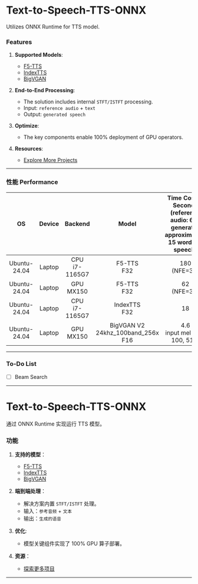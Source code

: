 # Text-to-Speech-TTS-ONNX
   Utilizes ONNX Runtime for TTS model. 
### Features  
1. **Supported Models**:  
   - [F5-TTS](https://github.com/SWivid/F5-TTS)
   - [IndexTTS](https://github.com/index-tts/index-tts)
   - [BigVGAN](https://github.com/NVIDIA/BigVGAN)

2. **End-to-End Processing**:  
   - The solution includes internal `STFT/ISTFT` processing.  
   - Input: `reference audio` + `text`  
   - Output: `generated speech`  

3. **Optimize**:  
   - The key components enable 100% deployment of GPU operators. 

4. **Resources**:  
   - [Explore More Projects](https://github.com/DakeQQ?tab=repositories)  

---

### 性能 Performance  
| OS           | Device       | Backend           | Model               | Time Cost in Seconds <br> (reference audio: 6s / generates approximately 15 words of speech) |
|:------------:|:------------:|:-----------------:|:-------------------:|:-------------------------------------------------------------------------:|
| Ubuntu-24.04 | Laptop       | CPU <br> i7-1165G7 | F5-TTS<br>F32      |        180 <br> (NFE=32)                                                  |
| Ubuntu-24.04 | Laptop       | GPU <br> MX150     | F5-TTS<br>F32      |        62 <br> (NFE=32)                                                   |
| Ubuntu-24.04 | Laptop       | CPU <br> i7-1165G7 | IndexTTS<br>F32    |        18                                                                 |
| Ubuntu-24.04 | Laptop       | GPU <br> MX150     | BigVGAN V2 24khz_100band_256x <br>F16    |        4.6 <br> input mel = (1, 100, 512)           |

---

### To-Do List  
- [ ] Beam Search
---

# Text-to-Speech-TTS-ONNX
通过 ONNX Runtime 实现运行 TTS 模型。

### 功能  
1. **支持的模型**：  
   - [F5-TTS](https://github.com/SWivid/F5-TTS)
   - [IndexTTS](https://github.com/index-tts/index-tts)
   - [BigVGAN](https://github.com/NVIDIA/BigVGAN)

2. **端到端处理**：  
   - 解决方案内置 `STFT/ISTFT` 处理。  
   - 输入：`参考音频` + `文本`  
   - 输出：`生成的语音`
     
3. **优化**:  
   - 模型关键组件实现了 100% GPU 算子部署。
     
4. **资源**：  
   - [探索更多项目](https://github.com/DakeQQ?tab=repositories)  
---
